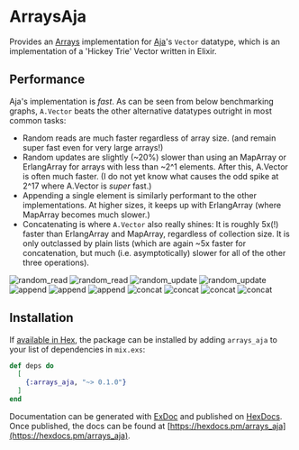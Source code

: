 # ArraysAja

Provides an [Arrays](https://github.com/Qqwy/elixir-arrays) implementation for [Aja](https://github.com/sabiwara/aja)'s `Vector` datatype, which is an implementation of a 'Hickey Trie' Vector written in Elixir.

## Performance

Aja's implementation is _fast_. As can be seen from below benchmarking graphs, `A.Vector` beats the other alternative datatypes outright in most common tasks:

- Random reads are much faster regardless of array size. (and remain super fast even for very large arrays!)
- Random updates are slightly (~20%) slower than using an MapArray or ErlangArray for arrays with less than ~2^1 elements. After this, A.Vector is often much faster. (I do not yet know what causes the odd spike at 2^17 where A.Vector is _super_ fast.)
- Appending a single element is similarly performant to the other implementations. At higher sizes, it keeps up with ErlangArray (where MapArray becomes much slower.)
- Concatenating is where `A.Vector` also really shines: It is roughly 5x(!) faster than ErlangArray and MapArray, regardless of collection size. It is only outclassed by plain lists (which are again ~5x faster for concatenation, but much (i.e. asymptotically) slower for all of the other three operations).


![random_read](https://github.com/Qqwy/elixir-arrays_aja/blob/main/benchmark_runs/random_access_graph.png)
![random_read](https://github.com/Qqwy/elixir-arrays_aja/blob/main/benchmark_runs/random_access_graph_log.png)
![random_update](https://github.com/Qqwy/elixir-arrays_aja/blob/main/benchmark_runs/random_element_update_graph.png)
![random_update](https://github.com/Qqwy/elixir-arrays_aja/blob/main/benchmark_runs/random_element_update_graph_log.png)
![append](https://github.com/Qqwy/elixir-arrays_aja/blob/main/benchmark_runs/append_graph.png)
![append](https://github.com/Qqwy/elixir-arrays_aja/blob/main/benchmark_runs/append_graph_log.png)
![append](https://github.com/Qqwy/elixir-arrays_aja/blob/main/benchmark_runs/append_graph_log_focus.png)
![concat](https://github.com/Qqwy/elixir-arrays_aja/blob/main/benchmark_runs/concat_graph.png)
![concat](https://github.com/Qqwy/elixir-arrays_aja/blob/main/benchmark_runs/concat_graph_log.png)
![concat](https://github.com/Qqwy/elixir-arrays_aja/blob/main/benchmark_runs/concat_graph_log_focus.png)
![concat](https://github.com/Qqwy/elixir-arrays_aja/blob/main/benchmark_runs/concat_graph_loglog.png)

## Installation

If [available in Hex](https://hex.pm/docs/publish), the package can be installed
by adding `arrays_aja` to your list of dependencies in `mix.exs`:

```elixir
def deps do
  [
    {:arrays_aja, "~> 0.1.0"}
  ]
end
```

Documentation can be generated with [ExDoc](https://github.com/elixir-lang/ex_doc)
and published on [HexDocs](https://hexdocs.pm). Once published, the docs can
be found at [https://hexdocs.pm/arrays_aja](https://hexdocs.pm/arrays_aja).

